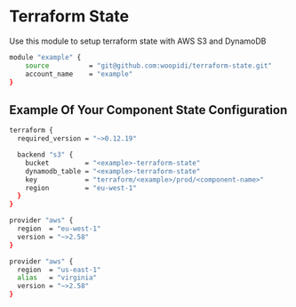 # Terraform State

Use this module to setup terraform state with AWS S3 and DynamoDB

```sh
module "example" {
    source          = "git@github.com:woopidi/terraform-state.git"
    account_name    = "example"
}
```

## Example Of Your Component State Configuration

```sh
terraform {
  required_version = "~>0.12.19"

  backend "s3" {
    bucket         = "<example>-terraform-state"
    dynamodb_table = "<example>-terraform-state"
    key            = "terraform/<example>/prod/<component-name>"
    region         = "eu-west-1"
  }
}

provider "aws" {
  region  = "eu-west-1"
  version = "~>2.58"
}

provider "aws" {
  region  = "us-east-1"
  alias   = "virginia"
  version = "~>2.58"
}

```
